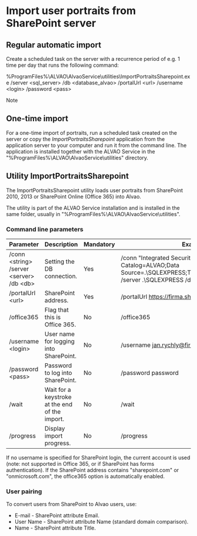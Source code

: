 # Import user portraits from SharePoint server
    
## Regular automatic import
   
Create a scheduled task on the server with a recurrence period of e.g. 1 time per day that runs the following command:
 
%ProgramFiles%\ALVAO\AlvaoService\utilities\ImportPortraitsSharepoint.exe /server &lt;sql\_server&gt; /db &lt;database\_alvao&gt; /portalUrl &lt;url&gt; /username &lt;login&gt; /password &lt;pass&gt;

> [!NOTE]
> 

## One-time import
  
For a one-time import of portraits, run a scheduled task created on the server or copy the *ImportPortraitsSharepoint* application from the application server to your computer and run it from the command line. The application is installed together with the ALVAO Service in the "%ProgramFiles%\ALVAO\AlvaoService\utilities" directory.
  
## Utility ImportPortraitsSharepoint
    
The ImportPortraitsSharepoint utility loads user portraits from SharePoint 2010, 2013 or SharePoint Online (Office 365) into Alvao.
   
The utility is part of the ALVAO Service installation and is installed in the same folder, usually in "%ProgramFiles%\ALVAO\AlvaoService\utilities".
  
### Command line parameters

| Parameter | Description | Mandatory | Example |
| --- | --- | --- | --- |
| /conn &lt;string&gt;  <br>/server &lt;server&gt;  <br>/db &lt;db&gt; | Setting the DB connection. | Yes | /conn "Integrated Security=True;Initial Catalog=ALVAO;Data Source=.\SQLEXPRESS;TrustServerCertificate=True" /server .\SQLEXPRESS /db ALVAO |
| /portalUrl &lt;url&gt; | SharePoint address. | Yes | /portalUrl https://firma.sharepoint.com |
| /office365 | Flag that this is Office 365. | No | /office365 |
| /username &lt;login&gt; | User name for logging into SharePoint. | No | /username jan.rychly@firma.cz |
| /password &lt;pass&gt; | Password to log into SharePoint. | No | /password password |
| /wait | Wait for a keystroke at the end of the import. | No | /wait |
| /progress | Display import progress. | No | /progress |

If no username is specified for SharePoint login, the current account is used (note: not supported in Office 365, or if SharePoint has forms authentication). If the SharePoint address contains "sharepoint.com" or "onmicrosoft.com", the office365 option is automatically enabled.

### User pairing
  
To convert users from SharePoint to Alvao users, use:

- E-mail - SharePoint attribute Email.
- User Name - SharePoint attribute Name (standard domain comparison).
- Name - SharePoint attribute Title.
